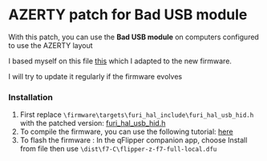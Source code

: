 # AZERTY patch for Bad USB module

With this patch, you can use the **Bad USB module** on computers configured to use the AZERTY layout

I based myself on this file [this](https://github.com/Log-s/flipperzero-contributions) which I adapted to the new firmware.

I will try to update it regularly if the firmware evolves

### Installation
1. First replace `\firmware\targets\furi_hal_include\furi_hal_usb_hid.h` with the patched version: [furi_hal_usb_hid.h](furi_hal_usb_hid.h)
2. To compile the firmware, you can use the following tutorial: [here](https://github.com/Eng1n33r/flipperzero-firmware/blob/dev/documentation/HowToBuild.md)
3. To flash the firmware : In the qFlipper companion app, choose Install from file then use `\dist\f7-C\flipper-z-f7-full-local.dfu`

